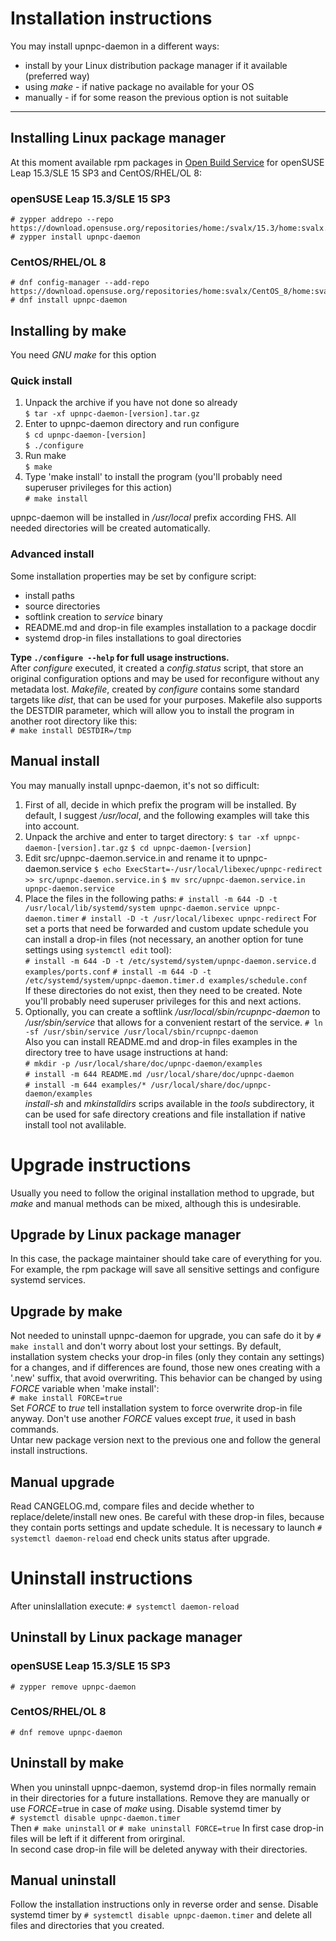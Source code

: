 # Installation instructions
You may install upnpc-daemon in a different ways:
 - install by your Linux distribution package manager if it available (preferred way)
 - using *make* - if native package no available for your OS
 - manually - if for some reason the previous option is not suitable
____

## Installing Linux package manager
At this moment available rpm packages in [Open Build Service](https://software.opensuse.org/package/upnpc-daemon) for openSUSE Leap 15.3/SLE 15 SP3 and CentOS/RHEL/OL 8:  
### openSUSE Leap 15.3/SLE 15 SP3
    # zypper addrepo --repo https://download.opensuse.org/repositories/home:/svalx/15.3/home:svalx.repo
    # zypper install upnpc-daemon
### CentOS/RHEL/OL 8
    # dnf config-manager --add-repo https://download.opensuse.org/repositories/home:svalx/CentOS_8/home:svalx.repo
    # dnf install upnpc-daemon
## Installing by make
You need *GNU make* for this option

### Quick install

1. Unpack the archive if you have not done so already  
   `$ tar -xf upnpc-daemon-[version].tar.gz`
2. Enter to upnpc-daemon directory and run configure  
   `$ cd upnpc-daemon-[version]`  
   `$ ./configure`
3. Run make  
   `$ make`
4. Type 'make install' to install the program
   (you'll probably need superuser privileges for this action)  
   `# make install`

upnpc-daemon will be installed in */usr/local* prefix according FHS.
All needed directories will be created automatically.

### Advanced install
Some installation properties may be set by configure script:
 - install paths
 - source directories
 - softlink creation to *service* binary
 - README.md and drop-in file examples installation to a package docdir
 - systemd drop-in files installations to goal directories

**Type `./configure --help` for full usage instructions.**  
After *configure* executed, it created a *config.status* script,
that store an original configuration options and may be used for
reconfigure without any  metadata lost. *Makefile*, created by
*configure* contains some standard targets like *dist*, that can
be used for your purposes. Makefile also supports the DESTDIR
parameter, which will allow you to install the program in another
root directory like this:  
   `# make install DESTDIR=/tmp`

## Manual install
You may manually install upnpc-daemon, it's not so difficult:
1. First of all, decide in which prefix the program will be installed. By default,
   I suggest */usr/local*, and the following examples will take this into account.
2. Unpack the archive and enter to target directory:
   `$ tar -xf upnpc-daemon-[version].tar.gz`
   `$ cd upnpc-daemon-[version]`
3. Edit src/upnpc-daemon.service.in and rename it to upnpc-daemon.service 
   `$ echo ExecStart=-/usr/local/libexec/upnpc-redirect >> src/upnpc-daemon.service.in`
   `$ mv src/upnpc-daemon.service.in upnpc-daemon.service`
4. Place the files in the following paths:
   `# install -m 644 -D -t /usr/local/lib/systemd/system upnpc-daemon.service upnpc-daemon.timer`
   `# install -D -t /usr/local/libexec upnpc-redirect`
   For set a ports that need be forwarded and custom update schedule
   you can install a drop-in files (not necessary, аn another option
   for tune settings using `systemctl edit` tool):  
   `# install -m 644 -D -t /etc/systemd/system/upnpc-daemon.service.d examples/ports.conf`
   `# install -m 644 -D -t /etc/systemd/system/upnpc-daemon.timer.d examples/schedule.conf`  
   If these directories do not exist, then they need to be created. Note you'll
   probably need superuser privileges for this and next actions. 
5. Optionally, you can create a softlink */usr/local/sbin/rcupnpc-daemon* to
   */usr/sbin/service* that allows for a convenient restart of the service.
   `# ln -sf /usr/sbin/service /usr/local/sbin/rcupnpc-daemon`  
   Also you can install README.md and drop-in files examples in the
   directory tree to have usage instructions at hand:  
   `# mkdir -p /usr/local/share/doc/upnpc-daemon/examples`  
   `# install -m 644 README.md /usr/local/share/doc/upnpc-daemon`  
   `# install -m 644 examples/* /usr/local/share/doc/upnpc-daemon/examples`  
*install-sh* and *mkinstalldirs* scrips available in the *tools* subdirectory,
it can be used for safe directory creations and file installation if native
install tool not avalilable.

# Upgrade instructions
Usually you need to follow the original installation method to upgrade, but *make* and
manual methods can be mixed, although this is undesirable.

## Upgrade by Linux package manager
In this case, the package maintainer should take care of everything for you.
For example, the rpm package will save all sensitive settings and configure
systemd services.

## Upgrade by make
Not needed to uninstall upnpc-daemon for upgrade, you can safe do it by
`# make install` and don't worry about lost your settings. By default, installation
system checks your drop-in files (only they contain any settings) for a changes,
and if differences are found, those new ones creating with a '.new' suffix, that avoid
overwriting. This behavior can be changed by using *FORCE* variable when 'make install':  
    `# make install FORCE=true`  
Set *FORCE* to *true* tell installation system to force overwrite drop-in file anyway.
Don't use another *FORCE* values except *true*, it used in bash commands.  
Untar new package version next to the previous one and follow the general
install instructions.

## Manual upgrade
Read CANGELOG.md, compare files and decide whether to replace/delete/install new ones.
Be careful with these drop-in files, because they contain ports settings and update
schedule. It is necessary to launch `# systemctl daemon-reload` end check units status
after upgrade.

# Uninstall instructions
After uninslallation execute:
    `# systemctl daemon-reload`

## Uninstall by Linux package manager
### openSUSE Leap 15.3/SLE 15 SP3
    # zypper remove upnpc-daemon
### CentOS/RHEL/OL 8
    # dnf remove upnpc-daemon

## Uninstall by make
When you uninstall upnpc-daemon, systemd drop-in files normally remain
in their directories for a future installations. Remove they are manually
or use *FORCE*=true in case of *make* using. 
Disable systemd timer by  
   `# systemctl disable upnpc-daemon.timer`  
Then
   `# make uninstall` or `# make uninstall FORCE=true`
In first case drop-in files will be left if it different from orirginal.  
In second case drop-in file will be deleted anyway with their directories.

## Manual uninstall
Follow the installation instructions only in reverse order and sense. Disable
systemd timer by `# systemctl disable upnpc-daemon.timer` and delete all files
and directories that you created.

